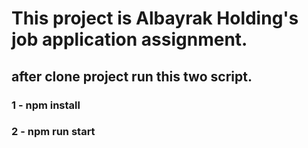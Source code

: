 # This project is Albayrak Holding's job application assignment.
## after clone project run this two script.
### 1 - npm install
### 2 - npm run start
